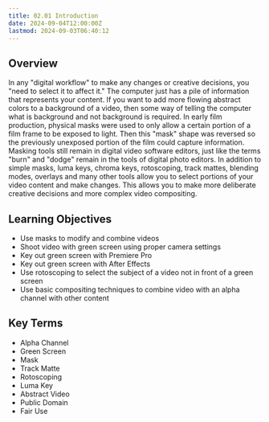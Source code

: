 ```yaml
---
title: 02.01 Introduction
date: 2024-09-04T12:00:00Z
lastmod: 2024-09-03T06:40:12
---
```


## Overview

In any "digital workflow" to make any changes or creative decisions, you "need to select it to affect it." The computer just has a pile of information that represents your content. If you want to add more flowing abstract colors to a background of a video, then some way of telling the computer what is background and not background is required. In early film production, physical masks were used to only allow a certain portion of a film frame to be exposed to light. Then this "mask" shape was reversed so the previously unexposed portion of the film could capture information. Masking tools still remain in digital video software editors, just like the terms "burn" and "dodge" remain in the tools of digital photo editors. In addition to simple masks, luma keys, chroma keys, rotoscoping, track mattes, blending modes, overlays and many other tools allow you to select portions of your video content and make changes. This allows you to make more deliberate creative decisions and more complex video compositing.

## Learning Objectives

- Use masks to modify and combine videos
- Shoot video with green screen using proper camera settings
- Key out green screen with Premiere Pro
- Key out green screen with After Effects
- Use rotoscoping to select the subject of a video not in front of a green screen
- Use basic compositing techniques to combine video with an alpha channel with other content

## Key Terms

- Alpha Channel
- Green Screen
- Mask
- Track Matte
- Rotoscoping
- Luma Key
- Abstract Video
- Public Domain
- Fair Use
